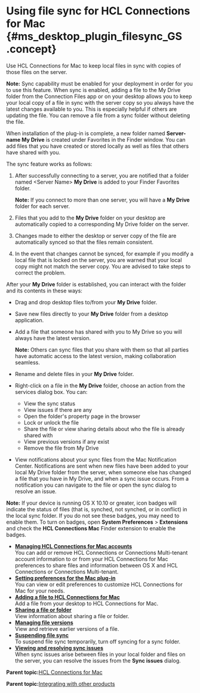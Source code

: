 # Using file sync for HCL Connections for Mac {#ms_desktop_plugin_filesync_GS .concept}

Use HCL Connections for Mac to keep local files in sync with copies of those files on the server.

**Note:** Sync capability must be enabled for your deployment in order for you to use this feature. When sync is enabled, adding a file to the My Drive folder from the Connection Files app or on your desktop allows you to keep your local copy of a file in sync with the server copy so you always have the latest changes available to you. This is especially helpful if others are updating the file. You can remove a file from a sync folder without deleting the file.

When installation of the plug-in is complete, a new folder named **Server-name My Drive** is created under Favorites in the Finder window. You can add files that you have created or stored locally as well as files that others have shared with you.

The sync feature works as follows:

1.  After successfully connecting to a server, you are notified that a folder named <Server Name\> **My Drive** is added to your Finder Favorites folder.

    **Note:** If you connect to more than one server, you will have a **My Drive** folder for each server.

2.  Files that you add to the **My Drive** folder on your desktop are automatically copied to a corresponding My Drive folder on the server.
3.  Changes made to either the desktop or server copy of the file are automatically synced so that the files remain consistent.
4.  In the event that changes cannot be synced, for example if you modify a local file that is locked on the server, you are warned that your local copy might not match the server copy. You are advised to take steps to correct the problem.

After your **My Drive** folder is established, you can interact with the folder and its contents in these ways:

-   Drag and drop desktop files to/from your **My Drive** folder.
-   Save new files directly to your **My Drive** folder from a desktop application.
-   Add a file that someone has shared with you to My Drive so you will always have the latest version.

    **Note:** Others can sync files that you share with them so that all parties have automatic access to the latest version, making collaboration seamless.

-   Rename and delete files in your **My Drive** folder.
-   Right-click on a file in the **My Drive** folder, choose an action from the services dialog box. You can:
    -   View the sync status
    -   View issues if there are any
    -   Open the folder's property page in the browser
    -   Lock or unlock the file
    -   Share the file or view sharing details about who the file is already shared with
    -   View previous versions if any exist
    -   Remove the file from My Drive
-   View notifications about your sync files from the Mac Notification Center. Notifications are sent when new files have been added to your local My Drive folder from the server, when someone else has changed a file that you have in My Drive, and when a sync issue occurs. From a notification you can navigate to the file or open the sync dialog to resolve an issue.

**Note:** If your device is running OS X 10.10 or greater, icon badges will indicate the status of files \(that is, synched, not synched, or in conflict\) in the local sync folder. If you do not see these badges, you may need to enable them. To turn on badges, open **System Preferences** \> **Extensions** and check the **HCL Connections Mac** Finder extension to enable the badges.

-   **[Managing HCL Connections for Mac accounts](../../connectors/enduser/t_mac_plugins_connect.md)**  
You can add or remove HCL Connections or Connections Multi-tenant account information to or from your HCL Connections for Mac preferences to share files and information between OS X and HCL Connections or Connections Multi-tenant.
-   **[Setting preferences for the Mac plug-in](../../connectors/enduser/t_mac_plugins_adv_prefs.md)**  
You can view or edit preferences to customize HCL Connections for Mac for your needs.
-   **[Adding a file to HCL Connections for Mac](../../connectors/enduser/mac_desktop_plugin_filesync_add_file2.md)**  
Add a file from your desktop to HCL Connections for Mac.
-   **[Sharing a file or folder](../../connectors/enduser/mac_desktop_file_sharing.md)**  
View information about sharing a file or folder.
-   **[Managing file versions](../../connectors/enduser/mac_desktop_plugins_filesync_versions.md)**  
View and retrieve earlier versions of a file.
-   **[Suspending file sync](../../connectors/enduser/mac_desktop_plugins_filesync_suspend.md)**  
To suspend file sync temporarily, turn off syncing for a sync folder.
-   **[Viewing and resolving sync issues](../../connectors/enduser/mac_desktop_plugins_filesync_issues.md)**  
When sync issues arise between files in your local folder and files on the server, you can resolve the issues from the **Sync issues** dialog.

**Parent topic:**[HCL Connections for Mac](../../connectors/enduser/msdesktop_mac_over.md)

**Parent topic:**[Integrating with other products](../../connectors/admin/c_connectors_over.md)

